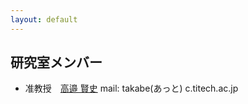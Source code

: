 ```yaml
---
layout: default
---
```


## 研究室メンバー

- 准教授　[高邉 賢史](./takabe_main.html) mail: takabe(あっと)
  c.titech.ac.jp
